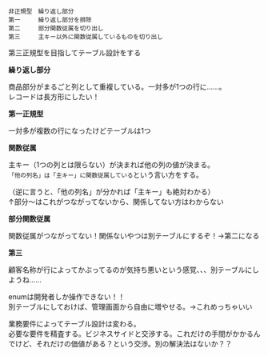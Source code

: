 ```
非正規型　繰り返し部分
第一　　　繰り返し部分を排除
第二　　　部分関数従属を切り出し
第三　　　主キー以外に関数従属しているものを切り出し
```
第三正規型を目指してテーブル設計をする

**繰り返し部分**

商品部分がまるごと列として重複している。一対多が1つの行に……。<br>
レコードは長方形にしたい！


**第一正規型**

一対多が複数の行になったけどテーブルは1つ


**関数従属**

主キー（1つの列とは限らない）が決まれば他の列の値が決まる。<br>
`「他の列名」は「主キー」に関数従属している`という言い方をする。

（逆に言うと、「他の列名」が分かれば「主キー」も絶対わかる）<br>
↑部分〜はこれがつながってないから、関係してない方はわからない


**部分関数従属**

関数従属がつながってない！関係ないやつは別テーブルにするぞ！→第二になる


**第三**

顧客名称が行によってかぶってるのが気持ち悪いという感覚、、、別テーブルにしようね……

enumは開発者しか操作できない！！  
別テーブルにしておけば、管理画面から自由に増やせる。→これめっちゃいい

業務要件によってテーブル設計は変わる。  
必要な要件を精査する。ビジネスサイドと交渉する。これだけの手間がかかるんでけど、それだけの価値がある？という交渉。別の解決法はないか？？
